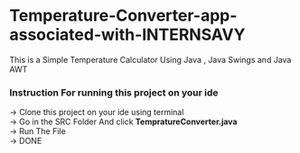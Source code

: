 # Temperature-Converter-app-associated-with-INTERNSAVY
This is a Simple Temperature Calculator Using Java , Java Swings and Java AWT <br>
### Instruction For running this project on your ide <br> ###
-> Clone this project on your ide using terminal<br>
-> Go in the SRC Folder And click <b>TempratureConverter.java</b><br>
-> Run The File<br>
-> DONE<br>
